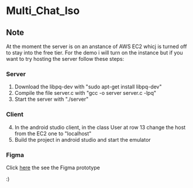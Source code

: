# Multi_Chat_lso

## Note
At the moment the server is on an anstance of AWS EC2 whicj is turned off to stay into the free tier. For the demo i will turn on the instance but if you want to try hosting the server follow these steps:

### Server
1. Download the libpq-dev with "sudo apt-get install libpq-dev"
2. Compile the file server.c with "gcc -o server server.c -lpq"
3. Start the server with "./server"

### Client
4. In the android studio client, in the class User at row 13 change the host from the EC2 one to "localhost"
5. Build the project in android studio and start the emulator

### Figma
Click [here](https://www.figma.com/proto/M0RoN6CjIb358u1pV8Ur6L?page-id=0%3A1&type=design&node-id=0-1&t=CjQleUoEpKAEMq9a-0&scaling=scale-down&starting-point-node-id=130%3A953) the see the Figma prototype

:)
